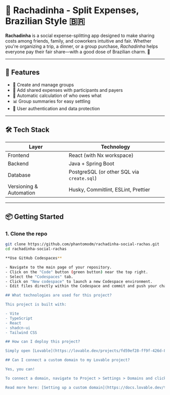 # 📱 Rachadinha - Split Expenses, Brazilian Style 🇧🇷

**Rachadinha** is a social expense-splitting app designed to make sharing costs among friends, family, and coworkers intuitive and fair. Whether you're organizing a trip, a dinner, or a group purchase, *Rachadinha* helps everyone pay their fair share—with a good dose of Brazilian charm. 🌟

---

## 🚀 Features

- 🔗 Create and manage groups
- 🧾 Add shared expenses with participants and payers
- 💸 Automatic calculation of who owes what
- 📊 Group summaries for easy settling
- 🔐 User authentication and data protection

---

## 🛠 Tech Stack

| Layer        | Technology       |
|-------------|------------------|
| Frontend     | React (with Nx workspace) |
| Backend      | Java + Spring Boot       |
| Database     | PostgreSQL (or other SQL via `create.sql`) |
| Versioning & Automation | Husky, Commitlint, ESLint, Prettier |

---

## 📦 Getting Started

### 1. Clone the repo

```bash
git clone https://github.com/phantomodm/rachadinha-social-rachas.git
cd rachadinha-social-rachas

**Use GitHub Codespaces**

- Navigate to the main page of your repository.
- Click on the "Code" button (green button) near the top right.
- Select the "Codespaces" tab.
- Click on "New codespace" to launch a new Codespace environment.
- Edit files directly within the Codespace and commit and push your changes once you're done.

## What technologies are used for this project?

This project is built with:

- Vite
- TypeScript
- React
- shadcn-ui
- Tailwind CSS

## How can I deploy this project?

Simply open [Lovable](https://lovable.dev/projects/fd59ef28-ff9f-426d-826a-586aece31536) and click on Share -> Publish.

## Can I connect a custom domain to my Lovable project?

Yes, you can!

To connect a domain, navigate to Project > Settings > Domains and click Connect Domain.

Read more here: [Setting up a custom domain](https://docs.lovable.dev/tips-tricks/custom-domain#step-by-step-guide)
